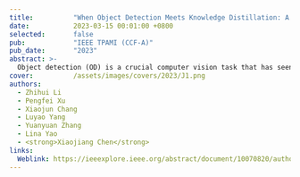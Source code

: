 ```yaml
---
title:          "When Object Detection Meets Knowledge Distillation: A Survey"
date:           2023-03-15 00:01:00 +0800
selected:       false
pub:            "IEEE TPAMI (CCF-A)"
pub_date:       "2023"
abstract: >-
  Object detection (OD) is a crucial computer vision task that has seen the development of many algorithms and models over the years. While the performance of current OD models has improved, they have also become more complex, making them impractical for industry applications due to their large parameter size. To tackle this problem, knowledge distillation (KD) technology was proposed in 2015 for image classification and subsequently extended to other visual tasks due to its ability to transfer knowledge learned by complex teacher models to lightweight student models. This paper presents a comprehensive survey of KD-based OD models developed in recent years, with the aim of providing researchers with an overview of recent progress in the field. We conduct an in-depth analysis of existing works, highlighting their advantages and limitations, and explore future research directions to inspire the design of models for related tasks. We summarize the basic principles of designing KD-based OD models, describe related KD-based OD tasks, including performance improvements for lightweight models, catastrophic forgetting in incremental OD, small object detection, and weakly/semi-supervised OD. We also analyze novel distillation techniques, i.e. different types of distillation loss, feature interaction between teacher and student models, etc. Additionally, we provide an overview of the extended applications of KD-based OD models on specific datasets, such as remote sensing images and 3D point cloud datasets. We compare and analyze the performance of different models on several common datasets and discuss promising directions for solving specific OD problems. 
cover:          /assets/images/covers/2023/J1.png
authors:
  - Zhihui Li
  - Pengfei Xu
  - Xiaojun Chang
  - Luyao Yang
  - Yuanyuan Zhang
  - Lina Yao
  - <strong>Xiaojiang Chen</strong>
links:
  Weblink: https://ieeexplore.ieee.org/abstract/document/10070820/authors#authors
---
```

